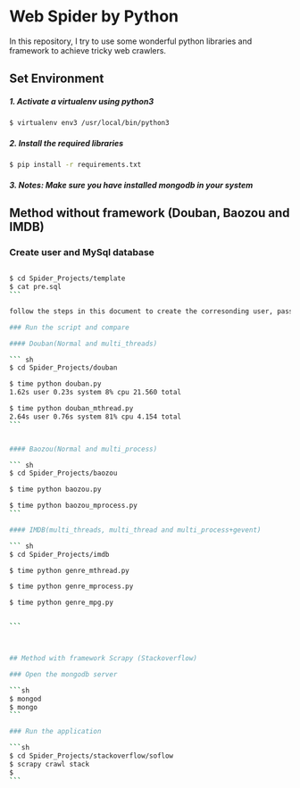 # Web Spider by Python

In this repository, I try to use some wonderful python libraries and framework to achieve tricky web crawlers. 



## Set Environment 

##### 1. Activate a virtualenv using python3 

```sh		
$ virtualenv env3 /usr/local/bin/python3
```

##### 2. Install the required libraries

```sh
$ pip install -r requirements.txt
```

##### 3. Notes: Make sure you have installed mongodb in your system


## Method without framework (Douban, Baozou and IMDB)

### Create user and MySql database
````sh

$ cd Spider_Projects/template
$ cat pre.sql
```

follow the steps in this document to create the corresonding user, password and database

### Run the script and compare

#### Douban(Normal and multi_threads)

``` sh
$ cd Spider_Projects/douban

$ time python douban.py
1.62s user 0.23s system 8% cpu 21.560 total

$ time python douban_mthread.py
2.64s user 0.76s system 81% cpu 4.154 total
```


#### Baozou(Normal and multi_process)

``` sh
$ cd Spider_Projects/baozou

$ time python baozou.py

$ time python baozou_mprocess.py
```

#### IMDB(multi_threads, multi_thread and multi_process+gevent)

``` sh
$ cd Spider_Projects/imdb

$ time python genre_mthread.py

$ time python genre_mprocess.py

$ time python genre_mpg.py


```



## Method with framework Scrapy (Stackoverflow)

### Open the mongodb server 

```sh
$ mongod 
$ mongo
```

### Run the application

```sh
$ cd Spider_Projects/stackoverflow/soflow
$ scrapy crawl stack
$ 
```



